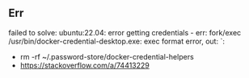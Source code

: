 
## Err
failed to solve: ubuntu:22.04: error getting credentials - err: fork/exec /usr/bin/docker-credential-desktop.exe: exec format error, out: `:
-  rm -rf ~/.password-store/docker-credential-helpers
- https://stackoverflow.com/a/74413229
